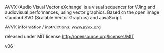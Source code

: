 AVVX (Audio Visual Vector eXchange) is a visual sequencer for VJing and audiovisual performances, using vector graphics. Based on the open image standard SVG (Scalable Vector Graphics) and JavaScript.

AVVX information / instructions: www.avvx.org

released under MIT license http://opensource.org/licenses/MIT

v06